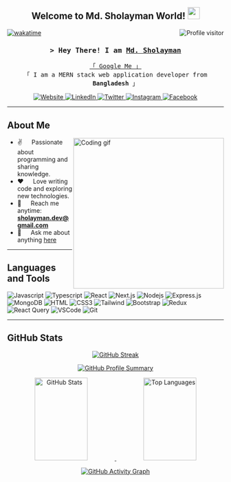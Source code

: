 <h2 align="center">
  Welcome to Md. Sholayman World! 
<!-- ![Strapi](https://img.shields.io/badge/Strapi-2E7EEA?style=for-the-badge&logo=strapi&logoColor=white) -->
  <img src="https://media.giphy.com/media/hvRJCLFzcasrR4ia7z/giphy.gif" width="28">
</h2>

<a href="https://komarev.com/ghpvc/?username=sholayman99">
  <img align="right" src="https://komarev.com/ghpvc/?username=sholayman99&label=Visitors&color=0e75b6&style=flat" alt="Profile visitor" />
</a>

[![wakatime](https://wakatime.com/badge/user/eebb3dd8-d9b2-40de-9b88-6fd6cac99dbc.svg)](https://wakatime.com/@eebb3dd8-d9b2-40de-9b88-6fd6cac99dbc)

<!-- Intro -->
<h3 align="center">
  <samp>&gt; Hey There! I am
    <b><a target="_blank" href="https://sholayman99.com">Md. Sholayman</a></b>
  </samp>
</h3>

<p align="center"> 
  <samp>
    <a href="https://www.google.com/search?q=Md.+Sholayman">「 Google Me 」</a>
    <br>
    「 I am a MERN stack web application developer from <b>Bangladesh</b> 」
    <br>
  </samp>
</p>

<!-- Social Links -->
<p align="center">
  <a href="https://mdsholayman.vercel.app" target="blank">
    <img src="https://img.shields.io/badge/Website-DC143C?style=for-the-badge&logo=medium&logoColor=white" alt="Website" />
  </a>
  <a href="https://bd.linkedin.com/in/md-sholayman-626776229" target="_blank">
    <img src="https://img.shields.io/badge/LinkedIn-0077B5?style=for-the-badge&logo=linkedin&logoColor=white" alt="LinkedIn" />
  </a>
  <a href="https://x.com/MdSholayman99" target="_blank">
    <img src="https://img.shields.io/badge/Twitter-1DA1F2?style=for-the-badge&logo=twitter&logoColor=white" alt="Twitter" />
  </a>
  <a href="https://www.instagram.com/sholayman_99" target="_blank">
    <img src="https://img.shields.io/badge/Instagram-fe4164?style=for-the-badge&logo=instagram&logoColor=white" alt="Instagram" />
  </a>
  <a href="https://www.facebook.com/profile.php?id=61556642066094" target="_blank">
    <img src="https://img.shields.io/badge/Facebook-20BEFF?&style=for-the-badge&logo=facebook&logoColor=white" alt="Facebook" />
  </a>
</p>

---

<!-- About Section -->
## About Me

<img align="right" width="350" src="/assets/programmer.gif" alt="Coding gif" />

- ✌️ &emsp; Passionate about programming and sharing knowledge.  
- ❤️ &emsp; Love writing code and exploring new technologies.  
- 📧 &emsp; Reach me anytime: **sholayman.dev@gmail.com**  
- 💬 &emsp; Ask me about anything [here](https://github.com/sholayman99/sholayman99/issues)  

---

## Languages and Tools

![Javascript](https://img.shields.io/badge/Javascript-F0DB4F?style=for-the-badge&labelColor=black&logo=javascript&logoColor=F0DB4F)
![Typescript](https://img.shields.io/badge/Typescript-007acc?style=for-the-badge&labelColor=black&logo=typescript&logoColor=007acc)
![React](https://img.shields.io/badge/-React-61DBFB?style=for-the-badge&labelColor=black&logo=react&logoColor=61DBFB)
![Next.js](https://img.shields.io/badge/next.js-000000?style=for-the-badge&logo=nextdotjs&logoColor=white)
![Nodejs](https://img.shields.io/badge/Nodejs-3C873A?style=for-the-badge&labelColor=black&logo=node.js&logoColor=3C873A)
![Express.js](https://img.shields.io/badge/Express.js-000000?style=for-the-badge&logo=express&logoColor=white)
![MongoDB](https://img.shields.io/badge/MongoDB-4EA94B?style=for-the-badge&logo=mongodb&logoColor=white)
![HTML](https://img.shields.io/badge/HTML5-E34F26?style=for-the-badge&logo=html5&logoColor=white)
![CSS3](https://img.shields.io/badge/CSS3-1572B6?style=for-the-badge&logo=css3&logoColor=white)
![Tailwind](https://img.shields.io/badge/Tailwind_CSS-092749?style=for-the-badge&logo=tailwindcss&logoColor=06B6D4)
![Bootstrap](https://img.shields.io/badge/Bootstrap-563D7C?style=for-the-badge&logo=bootstrap&logoColor=white)
![Redux](https://img.shields.io/badge/Redux-593D88?style=for-the-badge&logo=redux&logoColor=white)
![React Query](https://img.shields.io/badge/-React_Query-FF4154?style=for-the-badge&logo=react%20query&logoColor=white)
![VSCode](https://img.shields.io/badge/Visual_Studio-0078d7?style=for-the-badge&logo=visual%20studio&logoColor=white)
![Git](https://img.shields.io/badge/Git-F05032?style=for-the-badge&logo=git&logoColor=white)

---

## GitHub Stats

<p align="center">
  <a href="https://github.com/sholayman99">
    <img src="https://github-readme-streak-stats.herokuapp.com/?user=sholayman99&theme=radical&border=7F3FBF&background=0D1117" alt="GitHub Streak"/>
  </a>
</p>

<p align="center">
  <a href="https://github.com/sholayman99">
    <img src="https://github-profile-summary-cards.vercel.app/api/cards/profile-details?username=sholayman99&theme=radical" alt="GitHub Profile Summary"/>
  </a>
</p>

<p align="center">
  <a href="https://github.com/sholayman99">
    <img alt="GitHub Stats" src="https://denvercoder1-github-readme-stats.vercel.app/api?username=sholayman99&show_icons=true&count_private=true&theme=react&border_color=7F3FBF&bg_color=0D1117&title_color=F85D7F&icon_color=F8D866" height="192px" width="49.5%"/>
    <img alt="Top Languages" src="https://denvercoder1-github-readme-stats.vercel.app/api/top-langs/?username=sholayman99&langs_count=8&layout=compact&theme=react&border_color=7F3FBF&bg_color=0D1117&title_color=F85D7F&icon_color=F8D866" height="192px" width="49.5%"/>
  </a>
</p>

<p align="center">
  <a href="https://github-readme-activity-graph.vercel.app/graph?username=sholayman99&theme=react-dark">
    <img src="https://github-readme-activity-graph.vercel.app/graph?username=sholayman99&theme=react-dark&bg_color=0D1117&color=7F3FBF&line=7F3FBF&point=7F3FBF&area=true&title_color=FFFFFF" alt="GitHub Activity Graph"/>
  </a>
</p>
